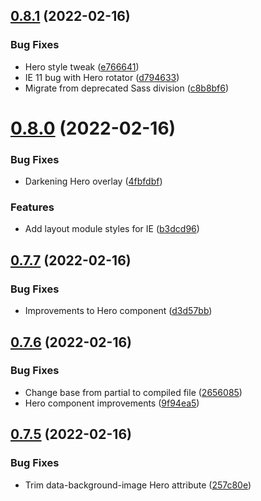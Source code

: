 ## [0.8.1](https://github.com/jacecotton/tcds/compare/v0.8.0...v0.8.1) (2022-02-16)


### Bug Fixes

* Hero style tweak ([e766641](https://github.com/jacecotton/tcds/commit/e76664133c53c14bcf4622ccdb4f63bf64696ee1))
* IE 11 bug with Hero rotator ([d794633](https://github.com/jacecotton/tcds/commit/d794633e72594c385648b581f658520f5fec513b))
* Migrate from deprecated Sass division ([c8b8bf6](https://github.com/jacecotton/tcds/commit/c8b8bf6f693c2ef1c3c1b548c528e4049e0fca6a))



# [0.8.0](https://github.com/jacecotton/tcds/compare/v0.7.7...v0.8.0) (2022-02-16)


### Bug Fixes

* Darkening Hero overlay ([4fbfdbf](https://github.com/jacecotton/tcds/commit/4fbfdbfad96a8f3d40bfe1e2afbed2ccc6af208a))


### Features

* Add layout module styles for IE ([b3dcd96](https://github.com/jacecotton/tcds/commit/b3dcd966aa2acbacff6e75453d1e7efdf0c7ffb5))



## [0.7.7](https://github.com/jacecotton/tcds/compare/v0.7.6...v0.7.7) (2022-02-16)


### Bug Fixes

* Improvements to Hero component ([d3d57bb](https://github.com/jacecotton/tcds/commit/d3d57bb3affbd409b623450acc5a336de5aecbb9))



## [0.7.6](https://github.com/jacecotton/tcds/compare/v0.7.5...v0.7.6) (2022-02-16)


### Bug Fixes

* Change base from partial to compiled file ([2656085](https://github.com/jacecotton/tcds/commit/2656085686176c1903f71474f264ec599883b356))
* Hero component improvements ([9f94ea5](https://github.com/jacecotton/tcds/commit/9f94ea52731c23f49a1c134494b03e50701dd488))



## [0.7.5](https://github.com/jacecotton/tcds/compare/v0.7.4...v0.7.5) (2022-02-16)


### Bug Fixes

* Trim data-background-image Hero attribute ([257c80e](https://github.com/jacecotton/tcds/commit/257c80eb90f0a29fe4cd9f5091bccde697b3dc3d))



